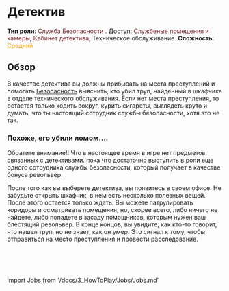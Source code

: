 # Детектив
**Тип роли**: <font color="#711e25"> Служба Безопасности </font>. Доступ: <font color="#711e25">Службеные помещения и камеры</font>, <font color="#711e25">Кабинет детектива</font>, Техническое обслуживание. **Сложность**: <font color="Orange">Средний</font>




## Обзор

В качестве детектива вы должны прибывать на места преступлений и помогать [Безопасность](\3_HowToPlay\Jobs\Security_roles\Security-Officer.md) выяснить, кто убил труп, найденный в шкафчике в отделе технического обслуживания. Если нет места преступления, то остается только ходить вокруг, курить сигареты, выглядеть круто и думать, что ты настоящий сотрудник службы безопасности, хотя это не так.


### Похоже, его убили ломом....

Обратите внимание!! Что в настоящее время в игре нет предметов, связанных с детективами. пока что достаточно выступить в роли еще одного сотрудника службы безопасности, который получает в качестве бонуса револьвер.

После того как вы выберете детектива, вы появитесь в своем офисе. Не забудьте открыть шкафчик, в нем есть несколько полезных вещей. После этого остается только ждать. Вы можете патрулировать коридоры и осматривать помещения, но, скорее всего, либо ничего не найдете, либо попадете в засаду помощников, которым нужен ваш блестящий револьвер. В конце концов, вы увидите, как кто-то говорит, что нашел труп, но не знает, как он умер. Это сигнал к тому, чтобы отправиться на место преступления и провести расследование.

  <br/>
<br/>
<br/>

import Jobs from '/docs/3_HowToPlay/Jobs/Jobs.md'

<Jobs />

